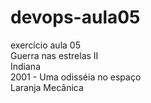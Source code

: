 # devops-aula05
exercício aula 05<br>
Guerra nas estrelas II<br>
Indiana <br>
2001 - Uma odisséia no espaço<br>
Laranja Mecânica
